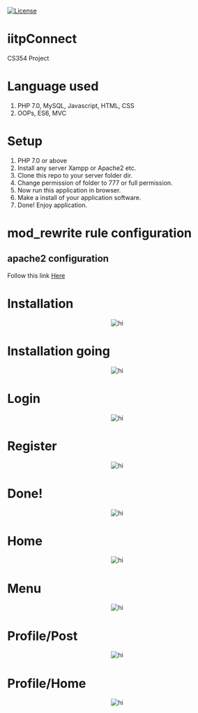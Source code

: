 [![License](https://img.shields.io/badge/License-Apache%202.0-blue.svg)](https://opensource.org/licenses/Apache-2.0)  
# iitpConnect
CS354 Project

# Language used
1. PHP 7.0, MySQL, Javascript, HTML, CSS 
2. OOPs, ES6, MVC

# Setup
1. PHP 7.0 or above
2. Install any server Xampp or Apache2 etc.
3. Clone this repo to your server folder dir.
4. Change permission of folder to 777 or full permission.
5. Now run this application in browser.
6. Make a install of your application software.
7. Done! Enjoy application.

# mod_rewrite rule configuration
## apache2 configuration
Follow this link <a href="https://www.digitalocean.com/community/tutorials/how-to-rewrite-urls-with-mod_rewrite-for-apache-on-ubuntu-18-04" >Here</a>


# Installation
<p align="center">
  <img src="docs/5.png" alt="hi" class="inline"/>
</p>

# Installation going
<p align="center">
  <img src="docs/6.png" alt="hi" class="inline"/>
</p>

# Login
<p align="center">
  <img src="docs/3.png" alt="hi" class="inline"/>
</p>

# Register
<p align="center">
  <img src="docs/4.png" alt="hi" class="inline"/>
</p>

# Done!
<p align="center">
  <img src="docs/7.png" alt="hi" class="inline"/>
</p>

# Home
<p align="center">
  <img src="docs/1.png" alt="hi" class="inline"/>
</p>

# Menu
<p align="center">
  <img src="docs/2.png" alt="hi" class="inline"/>
</p>

# Profile/Post
<p align="center">
  <img src="docs/8.png" alt="hi" class="inline"/>
</p>

# Profile/Home
<p align="center">
  <img src="docs/9.png" alt="hi" class="inline"/>
</p>
